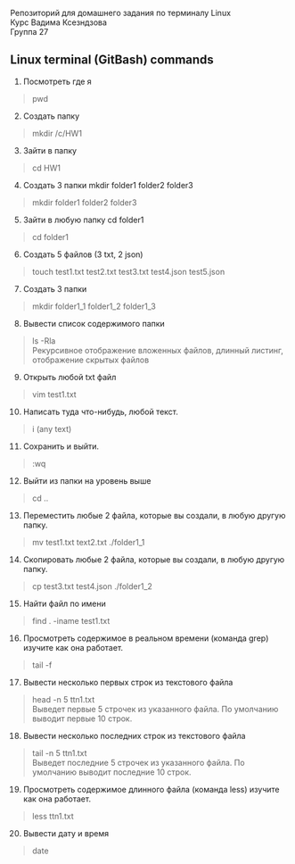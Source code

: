 Репозиторий для домашнего задания по терминалу Linux  
Курс Вадима Ксезндзова  
Группа 27

## Linux terminal (GitBash) commands

1. Посмотреть где я 

> pwd

2. Создать папку 

> mkdir /c/HW1

3. Зайти в папку 

> cd HW1

4. Создать 3 папки mkdir folder1 folder2 folder3

> mkdir folder1 folder2 folder3

5. Зайти в любую папку cd folder1

> cd folder1

6. Создать 5 файлов (3 txt, 2 json) 

> touch test1.txt test2.txt test3.txt test4.json test5.json

7. Создать 3 папки

> mkdir folder1_1 folder1_2 folder1_3

8. Вывести список содержимого папки

> ls -Rla  
> Рекурсивное отображение вложенных файлов, длинный листинг, отображение скрытых файлов

9. Открыть любой txt файл 

> vim test1.txt

10. Написать туда что-нибудь, любой текст. 

> i (any text)

11. Сохранить и выйти. 

> :wq

12. Выйти из папки на уровень выше 

> cd ..

13. Переместить любые 2 файла, которые вы создали, в любую другую папку. 

> mv test1.txt text2.txt ./folder1_1

14. Скопировать любые 2 файла, которые вы создали, в любую другую папку. 

> cp test3.txt test4.json ./folder1_2

15. Найти файл по имени

> find . -iname test1.txt

16. Просмотреть содержимое в реальном времени (команда grep) изучите как она работает. 

> tail -f

17. Вывести несколько первых строк из текстового файла 

> head -n 5 ttn1.txt  
> Выведет первые 5 строчек из указанного файла. По умолчанию выводит первые 10 строк.

18. Вывести несколько последних строк из текстового файла

> tail -n 5 ttn1.txt  
> Выведет последние 5 строчек из указанного файла. По умолчанию выводит последние 10 строк.

19. Просмотреть содержимое длинного файла (команда less) изучите как она работает.

> less ttn1.txt

20. Вывести дату и время

> date

